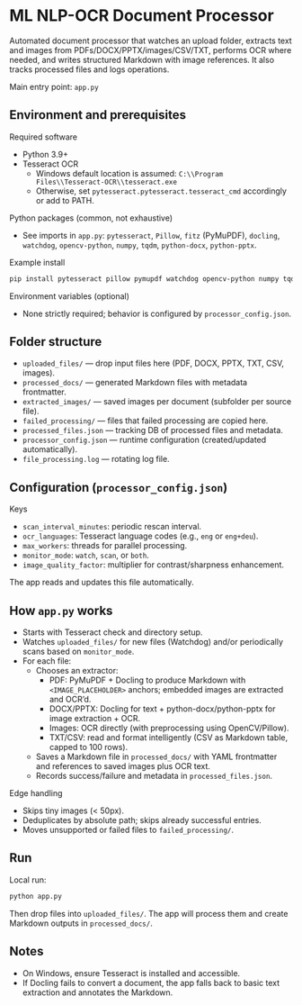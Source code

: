 # ML NLP-OCR Document Processor

Automated document processor that watches an upload folder, extracts text and images from PDFs/DOCX/PPTX/images/CSV/TXT, performs OCR where needed, and writes structured Markdown with image references. It also tracks processed files and logs operations.

Main entry point: `app.py`

## Environment and prerequisites

Required software
- Python 3.9+
- Tesseract OCR
  - Windows default location is assumed: `C:\\Program Files\\Tesseract-OCR\\tesseract.exe`
  - Otherwise, set `pytesseract.pytesseract.tesseract_cmd` accordingly or add to PATH.

Python packages (common, not exhaustive)
- See imports in `app.py`: `pytesseract`, `Pillow`, `fitz` (PyMuPDF), `docling`, `watchdog`, `opencv-python`, `numpy`, `tqdm`, `python-docx`, `python-pptx`.

Example install
```bash
pip install pytesseract pillow pymupdf watchdog opencv-python numpy tqdm python-docx python-pptx docling
```

Environment variables (optional)
- None strictly required; behavior is configured by `processor_config.json`.

## Folder structure

- `uploaded_files/` — drop input files here (PDF, DOCX, PPTX, TXT, CSV, images).
- `processed_docs/` — generated Markdown files with metadata frontmatter.
- `extracted_images/` — saved images per document (subfolder per source file).
- `failed_processing/` — files that failed processing are copied here.
- `processed_files.json` — tracking DB of processed files and metadata.
- `processor_config.json` — runtime configuration (created/updated automatically).
- `file_processing.log` — rotating log file.

## Configuration (`processor_config.json`)

Keys
- `scan_interval_minutes`: periodic rescan interval.
- `ocr_languages`: Tesseract language codes (e.g., `eng` or `eng+deu`).
- `max_workers`: threads for parallel processing.
- `monitor_mode`: `watch`, `scan`, or `both`.
- `image_quality_factor`: multiplier for contrast/sharpness enhancement.

The app reads and updates this file automatically.

## How `app.py` works

- Starts with Tesseract check and directory setup.
- Watches `uploaded_files/` for new files (Watchdog) and/or periodically scans based on `monitor_mode`.
- For each file:
  - Chooses an extractor:
    - PDF: PyMuPDF + Docling to produce Markdown with `<IMAGE_PLACEHOLDER>` anchors; embedded images are extracted and OCR’d.
    - DOCX/PPTX: Docling for text + python-docx/python-pptx for image extraction + OCR.
    - Images: OCR directly (with preprocessing using OpenCV/Pillow).
    - TXT/CSV: read and format intelligently (CSV as Markdown table, capped to 100 rows).
  - Saves a Markdown file in `processed_docs/` with YAML frontmatter and references to saved images plus OCR text.
  - Records success/failure and metadata in `processed_files.json`.

Edge handling
- Skips tiny images (< 50px).
- Deduplicates by absolute path; skips already successful entries.
- Moves unsupported or failed files to `failed_processing/`.

## Run

Local run:
```bash
python app.py
```
Then drop files into `uploaded_files/`. The app will process them and create Markdown outputs in `processed_docs/`.

## Notes

- On Windows, ensure Tesseract is installed and accessible.
- If Docling fails to convert a document, the app falls back to basic text extraction and annotates the Markdown.
